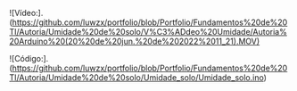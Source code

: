 ![Vídeo:]. (https://github.com/luwzx/portfolio/blob/Portfolio/Fundamentos%20de%20TI/Autoria/Umidade%20de%20solo/V%C3%ADdeo%20Umidade/Autoria%20Arduino%20(20%20de%20jun.%20de%202022%2011_21).MOV) 

![Código:]. (https://github.com/luwzx/portfolio/blob/Portfolio/Fundamentos%20de%20TI/Autoria/Umidade%20de%20solo/Umidade_solo/Umidade_solo.ino)

